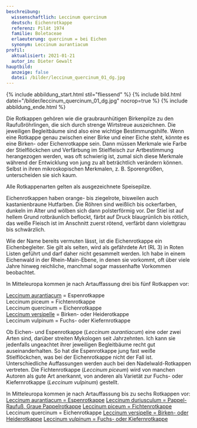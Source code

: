 ```yaml
---
beschreibung:
  wissenschaftlich: Leccinum quercinum
  deutsch: Eichenrotkappe
  referenz: Pilát 1974
  familie: Boletaceae
  erlaeuterung: quercinum = bei Eichen
  synonym: Leccinum aurantiacum
profil:
  aktualisiert: 2021-01-21
  autor_in: Dieter Gewalt
hauptbild:
  anzeige: false
  datei: /bilder/leccinum_quercinum_01_dg.jpg
---
```

{% include abbildung_start.html stil="fliessend" %}
{% include bild.html datei="/bilder/leccinum_quercinum_01_dg.jpg" nocrop=true %}
{% include abbildung_ende.html %}

Die Rotkappen gehören wie die graubraunhütigen Birkenpilze zu den Raufußröhrlingen, die sich durch strenge Wirtstreue auszeichnen. Die jeweiligen Begleitbäume sind also eine wichtige Bestimmungshilfe. Wenn eine Rotkappe genau zwischen einer Birke und einer Eiche steht, könnte es eine Birken- oder Eichenrotkappe sein. Dann müssen Merkmale wie Farbe der Stielflöckchen und Verfärbung im Stielfleisch zur Artbestimmung herangezogen werden, was oft schwierig ist, zumal sich diese Merkmale während der Entwicklung von jung zu alt beträchtlich verändern können. Selbst in ihren mikroskopischen Merkmalen, z. B. Sporengrößen, unterscheiden sie sich kaum. 

Alle Rotkappenarten gelten als ausgezeichnete Speisepilze.

Eichenrotkappen haben orange- bis ziegelrote, bisweilen auch kastanienbraune Hutfarben. Die Röhren sind weißlich bis ockerfarben, dunkeln im Alter und wölben sich dann polsterförmig vor. Der Stiel ist auf hellem Grund rotbräunlich beflockt, färbt auf Druck blaugrünlich bis rötlich, das weiße Fleisch ist im Anschnitt zuerst rötend, verfärbt dann violettgrau bis schwärzlich.

Wie der Name bereits vermuten lässt, ist die Eichenrotkappe ein Eichenbegleiter. Sie gilt als selten, wird als gefährdete Art (RL 3) in Roten Listen geführt und darf daher nicht gesammelt werden. Ich habe in einem Eichenwald in der Rhein-Main-Ebene, in denen sie vorkommt, oft über viele Jahre hinweg reichliche, manchmal sogar massenhafte Vorkommen beobachtet.

In Mitteleuropa kommen je nach Artauffassung drei bis fünf Rotkappen vor:

[Leccinum aurantiacum](/pilze/leccinum-aurantiacum-espenrotkappe) = Espenrotkappe\
Leccinum piceum = Fichtenrotkappe\
Leccinum quercinum = Eichenrotkappe\
[Leccinum versipelle](/pilze/leccinum-versipelle-birkenrotkappe-heiderotkappe) = Birken- oder Heiderotkappe\
Leccinum vulpinum = Fuchs- oder Kiefernrotkappe

Ob Eichen- und Espenrotkappe (*Leccinum aurantiacum*) eine oder zwei Arten sind, darüber streiten Mykologen seit Jahrzehnten. Ich kann sie jedenfalls ungeachtet ihrer jeweiligen Begleitbäume recht gut auseinanderhalten. So hat die Espenrotkappe jung fast weiße Stielflöckchen, was bei der Eichenrotkappe nicht der Fall ist. Unterschiedliche Auffassungen werden auch bei den Nadelwald-Rotkappen vertreten. Die Fichtenrotkappe (*Leccinum piceum*) wird von manchen Autoren als gute Art anerkannt, von anderen als Varietät zur Fuchs- oder Kiefernrotkappe (*Leccinum vulpinum*) gestellt.

In Mitteleuropa kommen je nach Artauffassung bis zu sechs Rotkappen vor:
[Leccinum aurantiacum = Espenrotkappe](/pilze/leccinum-aurantiacum-espenrotkappe)
[Leccinum duriusculum = Pappel-Raufuß, Graue Pappelrotkappe](/pilze/leccinum-duriusculum-pappel-raufuß)
[Leccinum piceum = Fichtenrotkappe](/pilze/leccinum-piceinum-fichtenrotkappe)
Leccinum quercinum = Eichenrotkappe
[Leccinum versipelle = Birken- oder Heiderotkappe](/pilze/leccinum-versipelle-birkenrotkappe-heiderotkappe)
[Leccinum vulpinum = Fuchs- oder Kiefernrotkappe](/pilze/leccinum-vulpinum-kiefernrotkappe-fuchsröhrling)